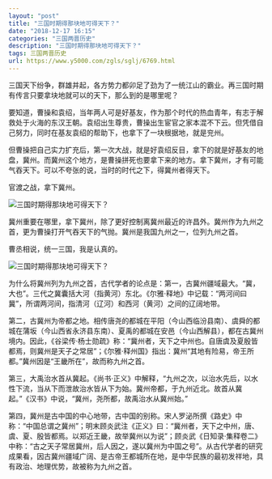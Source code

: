 ```yaml
---
layout: "post"
title: "三国时期得那块地可得天下？"
date: "2018-12-17 16:15"
categories: "三国两晋历史"
description: "三国时期得那块地可得天下？"
tags: 三国两晋历史
url: https://www.y5000.com/zgls/sglj/6769.html
---
```






三国天下纷争，群雄并起，各方势力都卯足了劲为了一统江山的霸业。再三国时期有传言只要拿块地就可以的天下，那么到的是哪里呢？

要知道，曹操和袁绍，当年两人可是好基友，作为那个时代的热血青年，有志于解救处于火海的东汉王朝。袁绍出生尊贵，曹操出生宦官之家本混不下云。但凭借自己努力，同时在基友袁绍的帮助下，也拿下了一块根据地，就是兖州。

但曹操把自己实力扩充后，第一次大战，就是好袁绍反目，拿下的就是好基友的地盘，冀州。而冀州这个地方，是曹操拼死也要拿下来的地方。拿下冀州，才有可能气吞天下。可以不夸张的说，当时的时代之下，得冀州者得天下。

官渡之战，拿下冀州。

![三国时期得那块地可得天下？](/uploads/allimg/161208/6-16120Q03S0401.JPG)

冀州重要在哪里，拿下冀州，除了更好控制离冀州最近的许昌外。冀州作为九州之首，更为曹操打开气吞天下的气抛。冀州是我国九州之一，位列九州之首。

曹丞相说，统一三国，我是认真的。

![三国时期得那块地可得天下？](/uploads/allimg/161208/6-16120Q03ZWB.JPG)

为什么将冀州列为九州之首，古代学者的论点是：第一，古冀州疆域最大。“冀，大也”。三代之冀囊括大河（指黄河）东北。《尔雅·释地》中记载：“两河间曰冀”，所谓两河间，指清河（辽河）和西河（黄河）之间的辽阔地带。

第二，古冀州为帝都之地。相传唐尧的都城在平阳（今山西临汾县南）、虞舜的都城在蒲坂（今山西省永济县东南）、夏禹的都城在安邑（今山西解县），都在古冀州境内。因此，《谷梁传·杨士勋疏》称：“冀州者，天下之中州也。自唐虞及夏殷皆都焉，则冀州是天子之常居”；《尔雅·释州国》指出：冀州“其地有险易，帝王所都。”冀州因是“王畿所在”，故而称九州之首。

第三，大禹治水首从冀起。《尚书·正义》中解释，“九州之次，以治水先后，以水性下流，当从下而泄故治水皆从下为始。冀州帝都，于九州近北。故首从冀起。”《汉书》中说，“冀州，尧所都，故禹治水从冀州始。”

第四，冀州是古中国的中心地带，古中国的别称。宋人罗泌所撰《路史》中称：“中国总谓之冀州”；明末顾炎武注《正义》曰：“冀州者，天下之中州，唐、虞、夏、殷皆都焉。以郑近王畿，故举冀州以为说”；顾炎武《日知录·集释卷二》中称：“古之天子常居冀州，后人因之，遂以冀州为中国之号”。从古代学者的研究成果看，因古冀州疆域广阔、是古帝王都城所在地，是中华民族的最初发祥地，具有政治、地理优势，故被称为九州之首。
